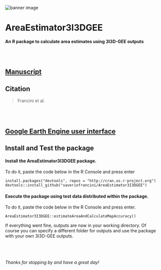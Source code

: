 ![banner image](logo/graphicalAbstract.bmp) 

# AreaEstimator3I3DGEE

**An R package to calculate area estimates using 3I3D-GEE outputs**

<br><br>

## [Manuscript](https://www.topolino.it/character/pluto/) 

## Citation

> Francini et al.

<br><br>

## [Google Earth Engine user interface](https://code.earthengine.google.com/?accept_repo=users/sfrancini/S23I3D) 

## Install and Test the package

#### Install the AreaEstimator3I3DGEE package. 
To do it, paste the code below in the R Console and press enter

`install.packages("devtools", repos = "http://cran.us.r-project.org")`
`devtools::install_github("saveriofrancini/AreaEstimator3I3DGEE")`

#### Execute the package using test data distributed within the package.
To do it, paste the code below in the R Console and press enter.

`AreaEstimator3I3DGEE::estimateAreaAndCalculateMapAccuracy()`

If everything went fine, outputs are now in your working directory. 
Of course you can specify a different folder for outputs and use the package with your own 3I3D-GEE outputs.

<br><br>

###### Thanks for stopping by and have a great day!
